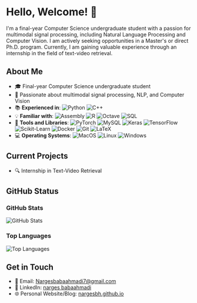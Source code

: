 # Hello, Welcome! 👋

I'm a final-year Computer Science undergraduate student with a passion for multimodal signal processing, including Natural Language Processing and Computer Vision. I am actively seeking opportunities in a Master's or direct Ph.D. program. Currently, I am gaining valuable experience through an internship in the field of text-video retrieval.

## About Me

- 🎓 Final-year Computer Science undergraduate student
- 🌟 Passionate about multimodal signal processing, NLP, and Computer Vision
- 📚 **Experienced in**:
![Python](https://img.shields.io/badge/Python-3776AB?style=flat-square&logo=python&logoColor=white)
![C++](https://img.shields.io/badge/C++-00599C?style=flat-square&logo=c%2B%2B&logoColor=white)
- 💡 **Familiar with**:
![Assembly](https://img.shields.io/badge/Assembly-6E4C13?style=flat-square&logo=assembly)
   ![R](https://img.shields.io/badge/R-276DC3?style=flat-square&logo=r&logoColor=white)
   ![Octave](https://img.shields.io/badge/Octave-0790C0?style=flat-square&logo=octave)
  ![SQL](https://img.shields.io/badge/SQL-4479A1?style=flat-square&logo=mysql)
- 🧰 **Tools and Libraries**:
   ![PyTorch](https://img.shields.io/badge/PyTorch-FF6F00?style=flat-square&logo=pytorch&logoColor=white)
   ![MySQL](https://img.shields.io/badge/MySQL-4479A1?style=flat-square&logo=mysql&logoColor=white)
  ![Keras](https://img.shields.io/badge/Keras-D00000?style=flat-square&logo=keras&logoColor=white)
   ![TensorFlow](https://img.shields.io/badge/TensorFlow-FF6F00?style=flat-square&logo=tensorflow&logoColor=white)
   ![Scikit-Learn](https://img.shields.io/badge/Scikit--Learn-F7931E?style=flat-square&logo=scikit-learn&logoColor=white)
   ![Docker](https://img.shields.io/badge/Docker-2496ED?style=flat-square&logo=docker&logoColor=white)
   ![Git](https://img.shields.io/badge/Git-F05032?style=flat-square&logo=git&logoColor=white)
   ![LaTeX](https://img.shields.io/badge/LaTeX-008080?style=flat-square&logo=latex&logoColor=white)
- 💻 **Operating Systems**:
   ![MacOS](https://img.shields.io/badge/MacOS-000000?style=flat-square&logo=apple&logoColor=white)
   ![Linux](https://img.shields.io/badge/Linux-FCC624?style=flat-square&logo=linux&logoColor=black)
   ![Windows](https://img.shields.io/badge/Windows-0078D6?style=flat-square&logo=windows&logoColor=white)

## Current Projects

- 🔍 Internship in Text-Video Retrieval

## GitHub Status

### GitHub Stats

![GitHub Stats](https://github-readme-stats.vercel.app/api?username=nargesbh&show_icons=true&theme=transparent)

### Top Languages

![Top Languages](https://github-readme-stats.vercel.app/api/top-langs/?username=nargesbh&layout=compact&theme=transparent)


## Get in Touch

- 📧 Email: [Nargesbabaahmadi7@gmail.com](mailto:Nargesbabaahmadi7@gmail.com)
- 🔗 LinkedIn: [narges babaahmadi](https://www.linkedin.com/in/narges-babaahmadi-598361214/)
- 🌐 Personal Website/Blog: [nargesbh.github.io](https://nargesbh.github.io)
